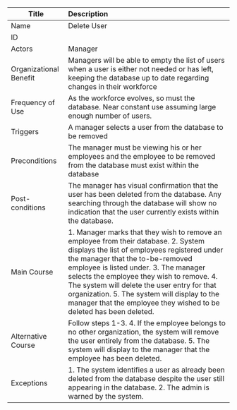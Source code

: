 | Title | Description |
|-------|:------------|
| Name | Delete User|
| ID |  |
| Actors | Manager |
| Organizational Benefit | Managers will be able to empty the list of users when a user is either not needed or has left, keeping the database up to date regarding changes in their workforce |
| Frequency of Use | As the workforce evolves, so must the database. Near constant use assuming large enough number of users. |
| Triggers | A manager selects a user from the database to be removed |
| Preconditions | The manager must be viewing his or her employees and the employee to be removed from the database must exist within the database |
| Post-conditions | The manager has visual confirmation that the user has been deleted from the database. Any searching through the database will show no indication that the user currently exists within the database. |
| Main Course | 1. Manager marks that they wish to remove an employee from their database. 2. System displays the list of employees registered under the manager that the to-be-removed employee is listed under. 3. The manager selects the employee they wish to remove. 4. The system will delete the user entry for that organization. 5. The system will display to the manager that the employee they wished to be deleted has been deleted.|
| Alternative Course | Follow steps 1-3. 4. If the employee belongs to no other organization, the system will remove the user entirely from the database. 5. The system will display to the manager that the employee has been deleted.
| Exceptions | 1. The system identifies a user as already been deleted from the database despite the user still appearing in the database. 2. The admin is warned by the system.
